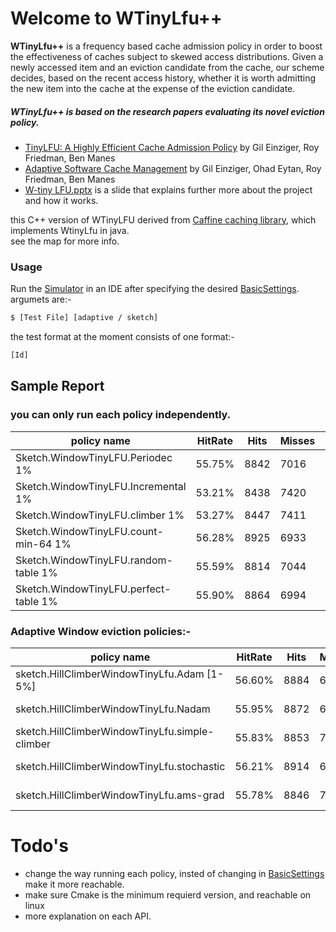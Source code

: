 # Welcome to WTinyLfu++
**WTinyLfu++** is a frequency based cache admission policy in order to boost the effectiveness of caches subject to skewed access distributions. Given a newly accessed item and an
eviction candidate from the cache, our scheme decides, based on the recent access history, whether it is worth admitting the new item into the cache at the expense of the eviction candidate.

##### WTinyLfu++ is based on the research papers evaluating its novel eviction policy.
 - [TinyLFU: A Highly Efficient Cache Admission Policy]("https://dl.acm.org/authorize?N41277")  by Gil Einziger, Roy Friedman, Ben Manes
- [Adaptive Software Cache Management]("https://dl.acm.org/authorize?N675830") by Gil Einziger, Ohad Eytan, Roy Friedman, Ben Manes
-   [W-tiny LFU.pptx]("https://github.com/mahmodyaseen/WTLFU-cPlusPlus/blob/master/W-tiny%20LFU.pptx") is a slide that explains further more about the project and how it works.

this C++ version of WTinyLFU derived from [Caffine caching library](https://github.com/ben-manes/caffeine), which implements WtinyLfu in java.\
see the map for more info.


### Usage
Run the [Simulator](https://github.com/mahmodyaseen/WTLFU-cPlusPlus/blob/master/WtinyLfuSub/Simulator.cpp) in an IDE after specifying the desired [BasicSettings](https://github.com/mahmodyaseen/WTLFU-cPlusPlus/blob/master/WtinyLfuSub/BasicSettings.h). 
argumets are:-
```sh
$ [Test File] [adaptive / sketch]
```
the test format at the moment consists of one format:-
```sh
[Id]
```


## Sample Report
### you can only run each policy independently.
| policy name | HitRate | Hits | Misses | Requests | Evictions | Time |
| ------ | ------ | ------ | ------ | ------ | ------ | ------ |
|Sketch.WindowTinyLFU.Periodec 1% | 55.75% | 8842 | 7016 | 15858 | 6504 | 123ms |
|Sketch.WindowTinyLFU.Incremental 1% | 53.21% | 8438 | 7420 | 15858 | 6908 | 113ms |
|Sketch.WindowTinyLFU.climber 1% | 53.27% | 8447 | 7411 | 15858 | 6899 | 102ms |
|Sketch.WindowTinyLFU.count-min-64 1% | 56.28% | 8925 | 6933 | 15858 | 6421 | 127ms |
|Sketch.WindowTinyLFU.random-table 1% | 55.59% | 8814 | 7044 | 15868 | 6532 | 363ms |
|Sketch.WindowTinyLFU.perfect-table 1% | 55.90% | 8864 | 6994 | 15868 | 6482 | 123ms |


### Adaptive Window eviction policies:-
| policy name | HitRate | Hits | Misses | Requests | Evictions | Time |
| ------ | ------ | ------ | ------ | ------ | ------ | ------ |
|sketch.HillClimberWindowTinyLfu.Adam [1-5%] | 56.60% | 8884 | 6974 | 15858 | 6462 | 116 ms |
|sketch.HillClimberWindowTinyLfu.Nadam| 55.95% | 8872 | 6986 | 15858 | 6474 | 297 ms |
|sketch.HillClimberWindowTinyLfu.simple-climber | 55.83% | 8853 | 7005 | 15858 | 6493 | 329 ms |
|sketch.HillClimberWindowTinyLfu.stochastic | 56.21% | 8914 | 6944 | 15858 | 6432 | 351 ms |
|sketch.HillClimberWindowTinyLfu.ams-grad | 55.78% | 8846 | 7012 | 15858 | 6500 | 323 ms |

# Todo's
- change the way running each policy, insted of changing in [BasicSettings](https://github.com/mahmodyaseen/WTLFU-cPlusPlus/blob/master/WtinyLfuSub/BasicSettings.h) make it more reachable.
- make sure Cmake is the minimum requierd version, and reachable on linux
- more explanation on each API.




